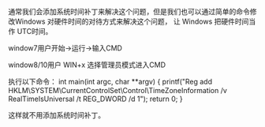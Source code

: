 通常我们会添加系统时间补丁来解决这个问题，但是我们也可以通过简单的命令修改Windows 对硬件时间的对待方式来解决这个问题， 让 Windows 把硬件时间当作 UTC时间。

window7用户开始->运行->输入CMD

window8/10用户 WIN+x 选择管理员模式进入CMD

执行以下命令：
int main(int argc, char **argv)
{
	printf("Reg add HKLM\SYSTEM\CurrentControlSet\Control\TimeZoneInformation /v RealTimeIsUniversal /t REG_DWORD /d 1");
	return 0;
}

这样就不用添加系统时间补丁。
